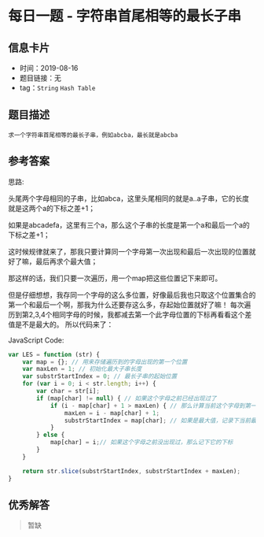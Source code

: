 # 每日一题 - 字符串首尾相等的最长子串

## 信息卡片

* 时间：2019-08-16
* 题目链接：无
* tag：`String` `Hash Table` 
## 题目描述
```
求一个字符串首尾相等的最长子串，例如abcba，最长就是abcba
```
## 参考答案
思路:

头尾两个字母相同的子串，比如abca，这里头尾相同的就是a..a子串，它的长度就是这两个a的下标之差+1；

如果是abcadefa，这里有三个a，那么这个子串的长度是第一个a和最后一个a的下标之差+1；

这时候规律就来了，那我只要计算同一个字母第一次出现和最后一次出现的位置就好了嘛，最后再求个最大值；

那这样的话，我们只要一次遍历，用一个map把这些位置记下来即可。

但是仔细想想，我存同一个字母的这么多位置，好像最后我也只取这个位置集合的第一个和最后一个啊，那我为什么还要存这么多，存起始位置就好了嘛！
每次遍历到第2,3,4个相同字母的时候，我都减去第一个此字母位置的下标再看看这个差值是不是最大的。
所以代码来了：

JavaScript Code:
```js
var LES = function (str) {
    var map = {}; // 用来存储遍历到的字母出现的第一个位置
    var maxLen = 1; // 初始化最大子串长度
    var substrStartIndex = 0; // 最长子串的起始位置
    for (var i = 0; i < str.length; i++) {
        var char = str[i];
        if (map[char] != null) { // 如果这个字母之前已经出现过了
            if (i - map[char] + 1 > maxLen) { // 那么计算当前这个字母到第一次出现的位置距离，然后比较
                maxLen = i - map[char] + 1;
                substrStartIndex = map[char]; // 如果是最大值，记录下当前最大子串的起始位置
            }
        } else {
            map[char] = i;// 如果这个字母之前没出现过，那么记下它的下标
        }
    }

    return str.slice(substrStartIndex, substrStartIndex + maxLen);
}
```

## 优秀解答

>暂缺
